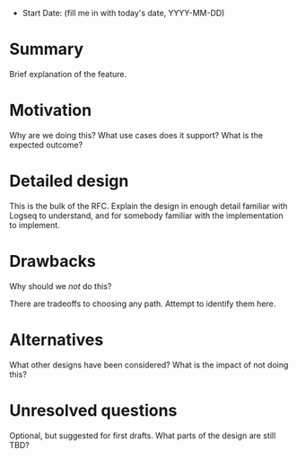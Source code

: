 - Start Date: (fill me in with today's date, YYYY-MM-DD)

# Summary

Brief explanation of the feature.

# Motivation

Why are we doing this? What use cases does it support? What is the expected
outcome?

# Detailed design

This is the bulk of the RFC. Explain the design in enough detail
familiar with Logseq to understand, and for somebody familiar with the
implementation to implement.

# Drawbacks

Why should we _not_ do this?

There are tradeoffs to choosing any path. Attempt to identify them here.

# Alternatives

What other designs have been considered? What is the impact of not doing this?

# Unresolved questions

Optional, but suggested for first drafts. What parts of the design are still
TBD?
